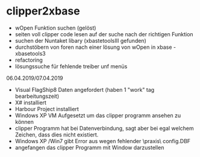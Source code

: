 # clipper2xbase

- wOpen Funktion suchen (gelöst)
- seiten voll clipper code lesen auf der suche nach der richtigen Funktion
- suchen der Nuntaket libary (xbastetoolsIII gefunden)
- durchstöbern von foren nach einer lösung von wOpen in xbase - xbasetools3
- refactoring
- lösungssuche für fehlende treiber unf menüs

06.04.2019/07.04.2019

- Visual FlagShip8 Daten angefordert (haben 1 "work" tag bearbeitungszeit)
- X# installiert
- Harbour Project installiert
- Windows XP VM Aufgesetzt um das clipper programm ansehen zu können
- clipper Programm hat bei Datenverbindung, sagt aber bei egal welchem Zeichen, dass dies nicht existiert.
- Windows XP /Win7 gibt Error aus wegen fehlender \praxis\ config.DBF
- angefangen das clipper Programm mit Window darzustellen

